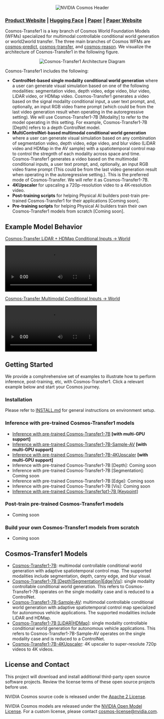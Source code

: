 <p align="center">
    <img src="assets/nvidia-cosmos-header.png" alt="NVIDIA Cosmos Header">
</p>

### [Product Website](https://www.nvidia.com/en-us/ai/cosmos/) | [Hugging Face](https://huggingface.co/collections/nvidia/cosmos-transfer1-67c9d328196453be6e568d3e) | [Paper](https://arxiv.org/abs/2503.14492) | [Paper Website](https://research.nvidia.com/labs/dir/cosmos-transfer1/)

Cosmos-Transfer1 is a key branch of Cosmos World Foundation Models (WFMs) specialized for multimodal controllable conditional world generation or world2world transfer. The three main branches of Cosmos WFMs are [cosmos-predict](https://github.com/nvidia-cosmos/cosmos-predict1), [cosmos-transfer](https://github.com/nvidia-cosmos/cosmos-transfer1), and [cosmos-reason](https://github.com/nvidia-cosmos/cosmos-reason1). We visualize the architecture of Cosmos-Transfer1 in the following figure.

<p align="center">
    <img src="assets/transfer1_diagram.png" alt="Cosmos-Transfer1 Architecture Diagram">
</p>


Cosmos-Transfer1 includes the following:
- **ControlNet-based single modality conditional world generation** where a user can generate visual simulation based on one of the following modalities: segmentation video, depth video, edge video, blur video, LiDAR video, or HDMap video. Cosmos-Transfer1 generates a video based on the signal modality conditional input, a user text prompt, and, optionally, an input RGB video frame prompt (which could be from the last video generation result when operating in the autoregressive setting). We will use Cosmos-Transfer1-7B [Modality] to refer to the model operating in this setting. For example, Cosmos-Transfer1-7B [Depth] refers to a depth ControlNet model.
- **MultiControlNet-based multimodal conditional world generation** where a user can generate visual simulation based on any combination of segmentation video, depth video, edge video, and blur video (LiDAR video and HDMap in the AV sample) with a spatiotemporal control map to control the stregnth of each modality across space and time. Cosmos-Transfer1 generates a video based on the multimodal conditional inputs, a user text prompt, and, optionally, an input RGB video frame prompt (This could be from the last video generation result when operating in the autoregressive setting.). This is the preferred mode of Cosmos-Transfer. We will refer it as Cosmos-Transfer1-7B.
- **4KUpscaler** for upscaling a 720p-resolution video to a 4K-resolution video.
- **Post-training scripts** for helping Physical AI builders post-train pre-trained Cosmos-Transfer1 for their applications [Coming soon].
- **Pre-training scripts** for helping Physical AI builders train their own Cosmos-Transfer1 models from scratch [Coming soon].

## Example Model Behavior

[Cosmos-Transfer LiDAR + HDMap Conditional Inputs -> World](https://github.com/nvidia-cosmos/cosmos-transfer1)

<video src="https://github.com/user-attachments/assets/169cf5c5-de59-44db-b1bf-19fb57cb7e2e">
  Your browser does not support the video tag.
</video>

[Cosmos-Transfer Multimodal Conditional Inputs -> World](https://github.com/nvidia-cosmos/cosmos-transfer1)

<video src="https://github.com/user-attachments/assets/4c1da01f-c3fd-4b6c-b084-f5ef653abb80">
  Your browser does not support the video tag.
</video>

## Getting Started

We provide a comphrehensive set of examples to illustrate how to perform inference, post-training, etc, with Cosmos-Transfer1. Click a relevant example below and start your Cosmos journey.

### Installation

Please refer to [INSTALL.md](INSTALL.md) for general instructions on environment setup.

### Inference with pre-trained Cosmos-Transfer1 models

* [Inference with pre-trained Cosmos-Transfer1-7B](/examples/inference_cosmos_transfer1_7b.md) **[with multi-GPU support]**
* [Inference with pre-trained Cosmos-Transfer1-7B-Sample-AV](/examples/inference_cosmos_transfer1_7b_sample_av.md) **[with multi-GPU support]**
* [Inference with pre-trained Cosmos-Transfer1-7B-4KUpscaler](/examples/inference_cosmos_transfer1_7b_4kupscaler.md) **[with multi-GPU support]**
* Inference with pre-trained Cosmos-Transfer1-7B [Depth]: Coming soon
* Inference with pre-trained Cosmos-Transfer1-7B [Segmentation]: Coming soon
* Inference with pre-trained Cosmos-Transfer1-7B [Edge]: Coming soon
* Inference with pre-trained Cosmos-Transfer1-7B [Vis]: Coming soon
* [Inference with pre-trained Cosmos-Transfer1pt1-7B [Keypoint]](/examples/inference_cosmos_transfer1pt1_7b_keypoint.md)

### Post-train pre-trained Cosmos-Transfer1 models

* Coming soon

### Build your own Cosmos-Transfer1 models from scratch

* Coming soon

## Cosmos-Transfer1 Models

* [Cosmos-Transfer1-7B](https://huggingface.co/nvidia/Cosmos-Transfer1-7B): multimodal controllable conditional world generation with adaptive spatiotemporal control map. The supported modalities include segmentation, depth, canny edge, and blur visual.
* [Cosmos-Transfer1-7B [Depth|Segmentation|Edge|Vis]](https://huggingface.co/nvidia/Cosmos-Transfer1-7B): single modality controllable conditional world generation. This refers to Cosmos-Transfer1-7B operates on the single modality case and is reduced to a ControlNet.
* [Cosmos-Transfer1-7B-Sample-AV](https://huggingface.co/nvidia/Cosmos-Transfer1-7B-Sample-AV): multimodal controllable conditional world generation with adaptive spatiotemporal control map specialized for autonomous vehicle applications. The supported modalities include LiDAR and HDMap.
* [Cosmos-Transfer1-7B [LiDAR|HDMap]](https://huggingface.co/nvidia/Cosmos-Transfer1-7B-Sample-AV): single modality controllable conditional world generation for autonomous vehicle applications. This refers to Cosmos-Transfer1-7B-Sample-AV operates on the single modality case and is reduced to a ControlNet.
* [Cosmos-Transfer1-7B-4KUpscaler](https://huggingface.co/nvidia/Cosmos-Transfer1-7B-4KUpscaler): 4K upscaler to super-resolute 720p videos to 4K videos.


## License and Contact

This project will download and install additional third-party open source software projects. Review the license terms of these open source projects before use.

NVIDIA Cosmos source code is released under the [Apache 2 License](https://www.apache.org/licenses/LICENSE-2.0).

NVIDIA Cosmos models are released under the [NVIDIA Open Model License](https://www.nvidia.com/en-us/agreements/enterprise-software/nvidia-open-model-license). For a custom license, please contact [cosmos-license@nvidia.com](mailto:cosmos-license@nvidia.com).
